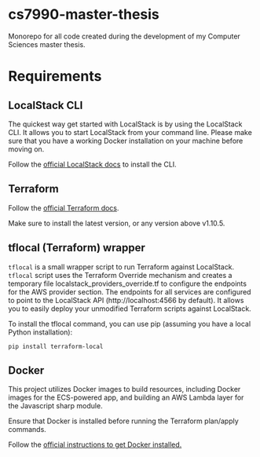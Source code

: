 # cs7990-master-thesis

Monorepo for all code created during the development of my Computer Sciences master thesis.

# Requirements

## LocalStack CLI

The quickest way get started with LocalStack is by using the LocalStack CLI. It allows you to start LocalStack from your command line. Please make sure that you have a working Docker installation on your machine before moving on.

Follow the [official LocalStack docs](https://docs.localstack.cloud/getting-started/installation/) to install the CLI.

## Terraform

Follow the [official Terraform docs](https://developer.hashicorp.com/terraform/install).

Make sure to install the latest version, or any version above v1.10.5.

## tflocal (Terraform) wrapper

`tflocal` is a small wrapper script to run Terraform against LocalStack. `tflocal` script uses the Terraform Override mechanism and creates a temporary file localstack_providers_override.tf to configure the endpoints for the AWS provider section. The endpoints for all services are configured to point to the LocalStack API (http://localhost:4566 by default). It allows you to easily deploy your unmodified Terraform scripts against LocalStack.

To install the tflocal command, you can use pip (assuming you have a local Python installation):

```shell
pip install terraform-local
```

## Docker

This project utilizes Docker images to build resources, including Docker images for the ECS-powered app, and building an AWS Lambda layer for the Javascript sharp module.

Ensure that Docker is installed before running the Terraform plan/apply commands.

Follow the [official instructions to get Docker installed.](https://docs.docker.com/engine/install/)
